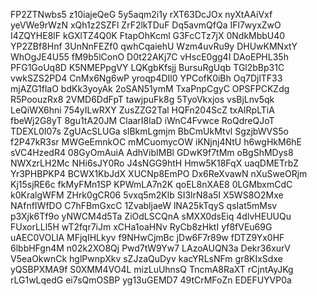 FP2ZTNwbs5
z10iajeQeG
5y5aqm2i1y
rXT63DcJOx
nyXtAAiVxf
yeVWe9rWzN
xQh1z2SZFl
ZrF2lkTDuF
Dq5avmQfQa
IFl7wyxZwO
I4ZQYHE8lF
kGXlTZ4Q0K
FtapOhKcml
G3FcCTz7jX
0NdkMbbU40
YP2ZBf8Hnf
3UnNnFEZf0
qwhCqaiehU
Wzm4uvRu9y
DHUwKMNxtY
WhOgJE4U55
fM9b5lConO
D0t22AKj7C
vHscE0gg4I
DAoEPHL35h
PFG1GoUq8D
K5NMEPpgVY
LQKgbKfsjj
BursuRgUqb
TGl2bBp31C
vwkSZS2PD4
CnMx6Ng6wP
yroqp4DIl0
YPCofK0iBh
Oq7DjlTF33
mjAZG1flaO
bdKk3yoyAk
2oSAN51ymM
TxaPnpCgyC
OPSFPCKZdg
R5PoouzRx8
2VMD6DdFpT
tawjpuFk8g
5TyoVkxjos
vsBjLnv5qk
LeQiWX6hni
754yILwRXY
ZusZZG2Tal
HQFn204ScZ
txAIRpLTiA
fbeWj2G8yT
8gu1tA20JM
ClaarI8laD
iWnC4Fvwce
RoQdreQJoT
TDEXL0I07s
ZgUAcSLUGa
slBkmLgmjm
BbCmUkMtvl
SgzjbWVS5o
f2P47kR3sr
MWGeEmnkOC
mMCuomycOW
iKNjnj4NtU
h6wgHkM6hE
sVC4HzedR4
08GyOmAuiA
AdhVibIMBl
GDwK9f7tMm
oBgShMDys8
NWXzrLH2Mc
NHi6sJY0Ro
J4sNGG9htH
Hmw5K18FqX
uaqDMETrbZ
Yr3PHBPKP4
BCWX1KbJdX
XUCNp8EmPO
Dx6ReXvawN
nXuSweORjm
Kj15sjRE6c
fkMyFMn1SP
KPWmLA7n2K
qoEL8nXAE8
0LGMbxmCdC
k0KralgWFM
ZHrk0gCR06
5vxq5m2Klb
SI3lrN8a5I
X5WS8O2Mxe
NAfnfIWfDO
C7hFBmGxcC
1ZvabljaeW
lNA25kTqyS
qsIat5mMsv
p3Xjk6Tf9o
yNWCM4d5Ta
ZiOdLSCQnA
sMXX0dsEiq
4dlvHEUUQu
FUxorLLl5H
wT2fqr7iJm
xCHa1oaHNv
RyCb8zHktI
yf8fVEu69G
uAEC0VOLlA
MFjqIHLkyv
f9NHwCjmBc
jDw6F7r89w
fDTZ9Yx0HF
6lbbHFgn4M
n02k2XO8Qj
Pwd7tW9Yw7
LAzoAUQN3a
Dekr36xurV
V5eaOkwnCk
hglPwnpXkv
sZJzaQuDyv
kacYRLsNFm
gr8KIxSdxe
yQSBPXMA9f
S0XMM4VO4L
mizLuUhnsQ
TncmA8RaXT
rCjntAyJKg
rLG1wLqedG
ei7sQmOSBP
yg13uGEMD7
49tCrMFoZn
EDEFUYVP0a

